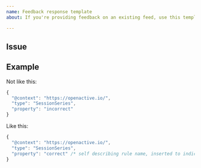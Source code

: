 ```yaml
---
name: Feedback response template
about: If you're providing feedback on an existing feed, use this template

---
```


## Issue


## Example

Not like this:

```javascript
{
  "@context": "https://openactive.io/",
  "type": "SessionSeries",
  "property": "incorrect"
}
```

Like this:

```javascript
{
  "@context": "https://openactive.io/",
  "type": "SessionSeries",
  "property": "correct" /* self describing rule name, inserted to indicate application of rule */
}
```
